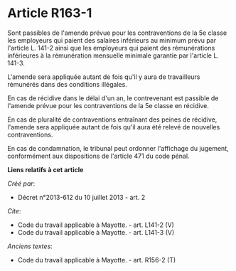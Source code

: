 # Article R163-1

Sont passibles de l'amende prévue pour les contraventions de la 5e classe les employeurs qui paient des salaires inférieurs
au minimum prévu par l'article L. 141-2 ainsi que les employeurs qui paient des rémunérations inférieures à la rémunération
mensuelle minimale garantie par l'article L. 141-3.

L'amende sera appliquée autant de fois qu'il y aura de travailleurs rémunérés dans des conditions illégales. 

En cas de récidive dans le délai d'un an, le contrevenant est passible de l'amende prévue pour les contraventions de la 5e
classe en récidive. 

En cas de pluralité de contraventions entraînant des peines de récidive, l'amende sera appliquée autant de fois qu'il aura
été relevé de nouvelles contraventions. 

En cas de condamnation, le tribunal peut ordonner l'affichage du jugement, conformément aux dispositions de l'article 471 du
code pénal.

**Liens relatifs à cet article**

_Créé par_:

  - Décret n°2013-612 du 10 juillet 2013 - art. 2

_Cite_:

  - Code du travail applicable à Mayotte. - art. L141-2 (V)
  - Code du travail applicable à Mayotte. - art. L141-3 (V)

_Anciens textes_:

  - Code du travail applicable à Mayotte. - art. R156-2 (T)
